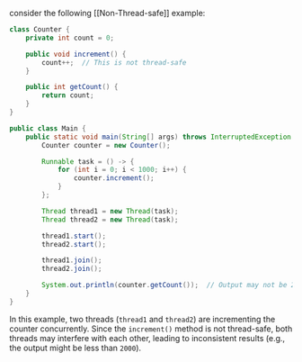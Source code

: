 consider the following [[Non-Thread-safe]] example:

```java
class Counter {
    private int count = 0;

    public void increment() {
        count++;  // This is not thread-safe
    }

    public int getCount() {
        return count;
    }
}

public class Main {
    public static void main(String[] args) throws InterruptedException {
        Counter counter = new Counter();

        Runnable task = () -> {
            for (int i = 0; i < 1000; i++) {
                counter.increment();
            }
        };

        Thread thread1 = new Thread(task);
        Thread thread2 = new Thread(task);

        thread1.start();
        thread2.start();

        thread1.join();
        thread2.join();

        System.out.println(counter.getCount());  // Output may not be 2000 due to race conditions
    }
}
```

In this example, two threads (`thread1` and `thread2`) are incrementing the counter concurrently. Since the `increment()` method is not thread-safe, both threads may interfere with each other, leading to inconsistent results (e.g., the output might be less than `2000`).

